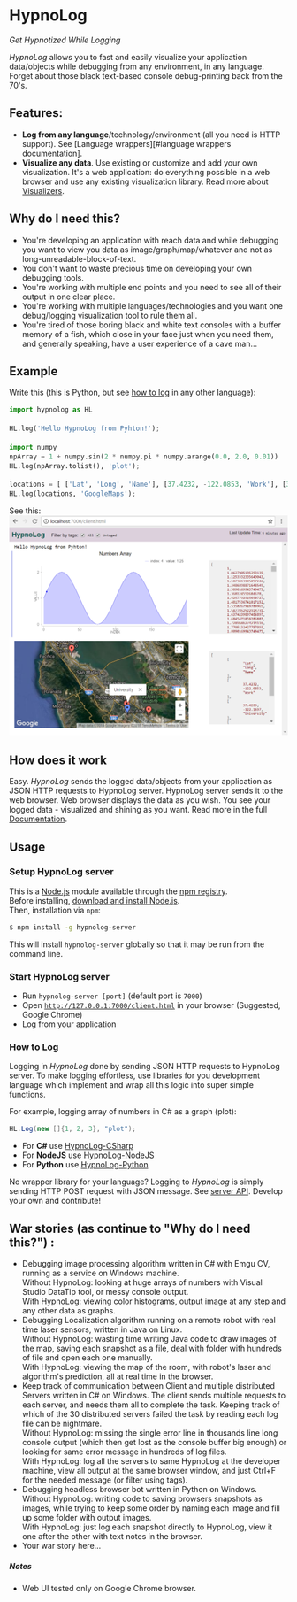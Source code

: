 HypnoLog
==========================
*Get Hypnotized While Logging*

*HypnoLog* allows you to fast and easily visualize your application data/objects
while debugging from any environment, in any language. Forget about those black
    text-based console debug-printing back from the 70's.

## Features:
- **Log from any language**/technology/environment (all you need is HTTP
  support). See [Language wrappers][#language wrappers documentation].
- **Visualize any data**. Use existing or customize and add your own
  visualization. It's a web application: do everything possible in a web browser
  and use any existing visualization library. Read more about
  [Visualizers][visualizers documentation].  

## Why do I need this?
- You're developing an application with reach data and while debugging you want
  to view you data as image/graph/map/whatever and not as
  long-unreadable-block-of-text. 
- You don't want to waste precious time on developing your own debugging tools.
- You're working with multiple end points and you need to see all of their
  output in one clear place.
- You're working with multiple languages/technologies and you want one
  debug/logging visualization tool to rule them all.
- You're tired of those boring black and white text consoles with a buffer
  memory of a fish, which close in your face just when you need them, and
  generally speaking, have a user experience of a cave man...

## Example
Write this (this is Python, but see [how to log](#how-to-log) in any other
language):
```python
import hypnolog as HL

HL.log('Hello HypnoLog from Pyhton!');

import numpy
npArray = 1 + numpy.sin(2 * numpy.pi * numpy.arange(0.0, 2.0, 0.01))
HL.log(npArray.tolist(), 'plot');

locations = [ ['Lat', 'Long', 'Name'], [37.4232, -122.0853, 'Work'], [37.4289, -122.1697, 'University'], [37.6153, -122.3900, 'Airport'], [37.4422, -122.1731, 'Shopping'] ];
HL.log(locations, 'GoogleMaps');
```

See this:
![alt text](/doc/images/screenshot_hypnolog-python-example.png "HypnoLog UI screenshot")

## How does it work
Easy. *HypnoLog* sends the logged data/objects from your application as JSON
HTTP requests to HypnoLog server. HypnoLog server sends it to the web browser.
Web browser displays the data as you wish. You see your logged data - visualized
and shining as you want. Read more in the full [Documentation].

## Usage

### Setup HypnoLog server
This is a [Node.js](https://nodejs.org/en/) module available through the [npm
registry](https://www.npmjs.com/).  
Before installing, [download and install Node.js](https://nodejs.org/en/download/).  
Then, installation via `npm`:
```bash
$ npm install -g hypnolog-server
```
This will install `hypnolog-server` globally so that it may be run from the
command line.

### Start HypnoLog server
- Run `hypnolog-server [port]` (default port is `7000`)
- Open [`http://127.0.0.1:7000/client.html`](http://127.0.0.1:7000/client.html)
  in your browser (Suggested, Google Chrome)
- Log from your application

### How to Log
Logging in *HypnoLog* done by sending JSON HTTP requests to HypnoLog server. To
make logging effortless, use libraries for you development language which
implement and wrap all this logic into super simple functions.

For example, logging array of numbers in C# as a graph (plot):
```csharp
HL.Log(new []{1, 2, 3}, "plot");
```

- For **C#** use [HypnoLog-CSharp](https://github.com/SimonLdj/hypnolog-csharp)
- For **NodeJS** use [HypnoLog-NodeJS](https://github.com/SimonLdj/hypnolog-nodejs)
- For **Python** use [HypnoLog-Python ](https://github.com/SimonLdj/hypnolog-python)

No wrapper library for your language? Logging to *HypnoLog* is simply sending
HTTP POST request with JSON message. See [server API]. Develop your own and
contribute!

## War stories (as continue to "Why do I need this?") :
- Debugging image processing algorithm written in C# with Emgu CV, running as a
  service on Windows machine.  
  Without HypnoLog: looking at huge arrays of numbers with Visual Studio DataTip
  tool, or messy console output.  
  With HypnoLog: viewing color histograms, output image at any step and any
  other data as graphs.  
- Debugging Localization algorithm running on a remote robot with real time
  laser sensors, written in Java on Linux.  
  Without HypnoLog: wasting time writing Java code to draw images of the map,
  saving each snapshot as a file, deal with folder with hundreds of file and
  open each one manually.  
  With HypnoLog: viewing the map of the room, with robot's laser and algorithm's
  prediction, all at real time in the browser.  
- Keep track of communication between Client and multiple distributed Servers
  written in C# on Windows. The client sends multiple requests to each server,
  and needs them all to complete the task. Keeping track of which of the 30
  distributed servers failed the task by reading each log file can be nightmare.  
  Without HypnoLog: missing the single error line in thousands line long console
  output (which then get lost as the console buffer big enough) or looking for
  same error message in hundreds of log files.  
  With HypnoLog: log all the servers to same HypnoLog at the developer machine,
  view all output at the same browser window, and just Ctrl+F for the needed
  message (or filter using tags). 
- Debugging headless browser bot written in Python on Windows.  
  Without HypnoLog: writing code to saving browsers snapshots as images, while
  trying to keep some order by naming each image and fill up some folder with
  output images.  
  With HypnoLog: just log each snapshot directly to HypnoLog, view it one after
  the other with text notes in the browser.
- Your war story here...

##### Notes
- Web UI tested only on Google Chrome browser.


[documentation]:    doc/HypnoLog-documentation.md
[visualizers documentation]: HypnoLog-documentation.md#visualizers
[languages wrappers documentation]: doc/HypnoLog-documentation.md#languages-wrappers
[server api]:       doc/api-doc.md
